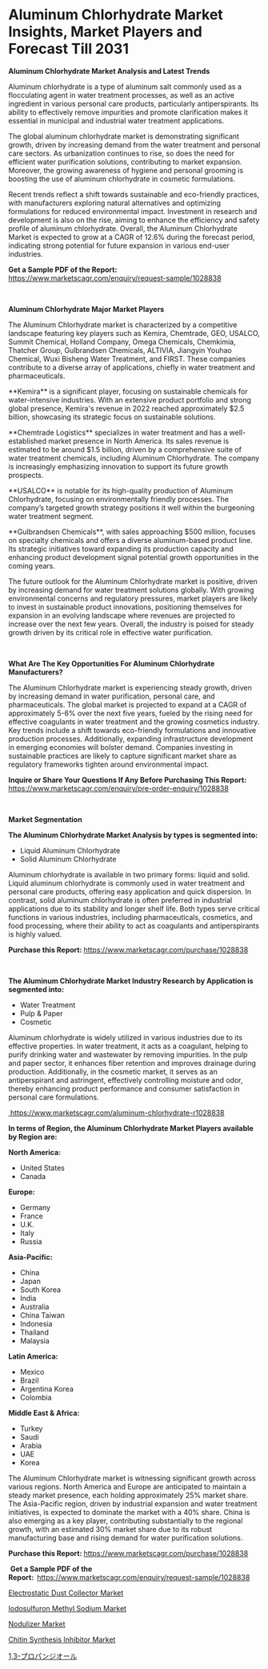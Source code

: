 <p><h1>Aluminum Chlorhydrate Market Insights, Market Players and Forecast Till 2031</h1></p><p><strong>Aluminum Chlorhydrate Market Analysis and Latest Trends</strong></p>
<p><p>Aluminum chlorhydrate is a type of aluminum salt commonly used as a flocculating agent in water treatment processes, as well as an active ingredient in various personal care products, particularly antiperspirants. Its ability to effectively remove impurities and promote clarification makes it essential in municipal and industrial water treatment applications. </p><p>The global aluminum chlorhydrate market is demonstrating significant growth, driven by increasing demand from the water treatment and personal care sectors. As urbanization continues to rise, so does the need for efficient water purification solutions, contributing to market expansion. Moreover, the growing awareness of hygiene and personal grooming is boosting the use of aluminum chlorhydrate in cosmetic formulations. </p><p>Recent trends reflect a shift towards sustainable and eco-friendly practices, with manufacturers exploring natural alternatives and optimizing formulations for reduced environmental impact. Investment in research and development is also on the rise, aiming to enhance the efficiency and safety profile of aluminum chlorhydrate. Overall, the Aluminum Chlorhydrate Market is expected to grow at a CAGR of 12.6% during the forecast period, indicating strong potential for future expansion in various end-user industries.</p></p>
<p><strong>Get a Sample PDF of the Report:&nbsp;</strong> <a href="https://www.marketscagr.com/enquiry/request-sample/1028838">https://www.marketscagr.com/enquiry/request-sample/1028838</a></p>
<p>&nbsp;</p>
<p><strong>Aluminum Chlorhydrate Major Market Players</strong></p>
<p><p>The Aluminum Chlorhydrate market is characterized by a competitive landscape featuring key players such as Kemira, Chemtrade, GEO, USALCO, Summit Chemical, Holland Company, Omega Chemicals, Chemkimia, Thatcher Group, Gulbrandsen Chemicals, ALTIVIA, Jiangyin Youhao Chemical, Wuxi Bisheng Water Treatment, and FIRST. These companies contribute to a diverse array of applications, chiefly in water treatment and pharmaceuticals.</p><p>**Kemira** is a significant player, focusing on sustainable chemicals for water-intensive industries. With an extensive product portfolio and strong global presence, Kemira's revenue in 2022 reached approximately $2.5 billion, showcasing its strategic focus on sustainable solutions.</p><p>**Chemtrade Logistics** specializes in water treatment and has a well-established market presence in North America. Its sales revenue is estimated to be around $1.5 billion, driven by a comprehensive suite of water treatment chemicals, including Aluminum Chlorhydrate. The company is increasingly emphasizing innovation to support its future growth prospects.</p><p>**USALCO** is notable for its high-quality production of Aluminum Chlorhydrate, focusing on environmentally friendly processes. The company’s targeted growth strategy positions it well within the burgeoning water treatment segment.</p><p>**Gulbrandsen Chemicals**, with sales approaching $500 million, focuses on specialty chemicals and offers a diverse aluminum-based product line. Its strategic initiatives toward expanding its production capacity and enhancing product development signal potential growth opportunities in the coming years.</p><p>The future outlook for the Aluminum Chlorhydrate market is positive, driven by increasing demand for water treatment solutions globally. With growing environmental concerns and regulatory pressures, market players are likely to invest in sustainable product innovations, positioning themselves for expansion in an evolving landscape where revenues are projected to increase over the next few years. Overall, the industry is poised for steady growth driven by its critical role in effective water purification.</p></p>
<p>&nbsp;</p>
<p><strong>What Are The Key Opportunities For Aluminum Chlorhydrate Manufacturers?</strong></p>
<p><p>The Aluminum Chlorhydrate market is experiencing steady growth, driven by increasing demand in water purification, personal care, and pharmaceuticals. The global market is projected to expand at a CAGR of approximately 5-6% over the next five years, fueled by the rising need for effective coagulants in water treatment and the growing cosmetics industry. Key trends include a shift towards eco-friendly formulations and innovative production processes. Additionally, expanding infrastructure development in emerging economies will bolster demand. Companies investing in sustainable practices are likely to capture significant market share as regulatory frameworks tighten around environmental impact.</p></p>
<p><strong>Inquire or Share Your Questions If Any Before Purchasing This Report:</strong> <a href="https://www.marketscagr.com/enquiry/pre-order-enquiry/1028838">https://www.marketscagr.com/enquiry/pre-order-enquiry/1028838</a></p>
<p>&nbsp;</p>
<p><strong>Market Segmentation</strong></p>
<p><strong>The Aluminum Chlorhydrate Market Analysis by types is segmented into:</strong></p>
<p><ul><li>Liquid Aluminum Chlorhydrate</li><li>Solid Aluminum Chlorhydrate</li></ul></p>
<p><p>Aluminum chlorhydrate is available in two primary forms: liquid and solid. Liquid aluminum chlorhydrate is commonly used in water treatment and personal care products, offering easy application and quick dispersion. In contrast, solid aluminum chlorhydrate is often preferred in industrial applications due to its stability and longer shelf life. Both types serve critical functions in various industries, including pharmaceuticals, cosmetics, and food processing, where their ability to act as coagulants and antiperspirants is highly valued.</p></p>
<p><strong>Purchase this Report:&nbsp;</strong><a href="https://www.marketscagr.com/purchase/1028838">https://www.marketscagr.com/purchase/1028838</a></p>
<p>&nbsp;</p>
<p><strong>The Aluminum Chlorhydrate Market Industry Research by Application is segmented into:</strong></p>
<p><ul><li>Water Treatment</li><li>Pulp & Paper</li><li>Cosmetic</li></ul></p>
<p><p>Aluminum chlorhydrate is widely utilized in various industries due to its effective properties. In water treatment, it acts as a coagulant, helping to purify drinking water and wastewater by removing impurities. In the pulp and paper sector, it enhances fiber retention and improves drainage during production. Additionally, in the cosmetic market, it serves as an antiperspirant and astringent, effectively controlling moisture and odor, thereby enhancing product performance and consumer satisfaction in personal care formulations.</p></p>
<p><a href="https://www.marketscagr.com/aluminum-chlorhydrate-r1028838">&nbsp;https://www.marketscagr.com/aluminum-chlorhydrate-r1028838</a></p>
<p><strong>In terms of Region, the Aluminum Chlorhydrate Market Players available by Region are:</strong></p>
<p>
    <p> <strong> North America: </strong>
        <ul>
            <li>United States</li>
            <li>Canada</li>
        </ul>
        </p> 
    <p> <strong> Europe: </strong>
        <ul>
            <li>Germany</li>
            <li>France</li>
            <li>U.K.</li>
            <li>Italy</li>
            <li>Russia</li>
        </ul>
        </p> 
    <p> <strong> Asia-Pacific: </strong>
        <ul>
            <li>China</li>
            <li>Japan</li>
            <li>South Korea</li>
            <li>India</li>
            <li>Australia</li>
            <li>China Taiwan</li>
            <li>Indonesia</li>
            <li>Thailand</li>
            <li>Malaysia</li>
        </ul>
        </p> 
    <p> <strong> Latin America: </strong>
        <ul>
            <li>Mexico</li>
            <li>Brazil</li>
            <li>Argentina Korea</li>
            <li>Colombia</li>
        </ul>
        </p> 
    <p> <strong> Middle East & Africa: </strong>
        <ul>
            <li>Turkey</li>
            <li>Saudi</li>
            <li>Arabia</li>
            <li>UAE</li>
            <li>Korea</li>
        </ul>
    </p>
    </p>
<p><p>The Aluminum Chlorhydrate market is witnessing significant growth across various regions. North America and Europe are anticipated to maintain a steady market presence, each holding approximately 25% market share. The Asia-Pacific region, driven by industrial expansion and water treatment initiatives, is expected to dominate the market with a 40% share. China is also emerging as a key player, contributing substantially to the regional growth, with an estimated 30% market share due to its robust manufacturing base and rising demand for water purification solutions.</p></p>
<p><strong>Purchase this Report: </strong><a href="https://www.marketscagr.com/purchase/1028838">https://www.marketscagr.com/purchase/1028838</a></p>
<p>&nbsp;<strong>Get a Sample PDF of the Report:&nbsp;&nbsp;</strong><a href="https://www.marketscagr.com/enquiry/request-sample/1028838">https://www.marketscagr.com/enquiry/request-sample/1028838</a></p>
<p><strong></strong></p>
<p><p><a href="https://www.linkedin.com/pulse/what-emerging-market-trends-electrostatic-dust-collector-ealme?trackingId=YaikBoLOSlWD8HB8pA0YmA%3D%3D">Electrostatic Dust Collector Market</a></p><p><a href="https://issuu.com/reportprime-2/docs/iodosulfuron-methyl-sodium-market-s_dd4d46a714f2fc">Iodosulfuron Methyl Sodium Market</a></p><p><a href="https://medium.com/@kstephenurdes435/the-comprehensive-nodulizer-market-research-report-is-essential-for-understanding-current-trends-c041ffab96e4?postPublishedType=initial">Nodulizer Market</a></p><p><a href="https://issuu.com/reportprime-2/docs/chitin-synthesis-inhibitor-market-s_d9b40908ddc0e1">Chitin Synthesis Inhibitor Market</a></p><p><a href="https://medium.com/@davidowell8/1-3-propanediol-market-%E3%81%AF-%E3%82%B3%E3%82%B9%E3%83%88%E7%AE%A1%E7%90%86%E3%81%A8%E5%8A%B9%E7%8E%87%E5%90%91%E4%B8%8A%E3%82%92%E5%84%AA%E5%85%88%E3%81%97%E3%81%BE%E3%81%99-%E3%81%95%E3%82%89%E3%81%AB-%E5%A0%B1%E5%91%8A%E6%9B%B8%E3%81%AF%E5%B8%82%E5%A0%B4%E3%81%AE%E9%9C%80%E8%A6%81%E9%9D%A2%E3%81%A8%E4%BE%9B%E7%B5%A6%E9%9D%A2%E3%81%AE%E4%B8%A1%E6%96%B9%E3%82%92%E3%82%AB%E3%83%90%E3%83%BC%E3%81%97%E3%81%A6%E3%81%84%E3%81%BE%E3%81%99-1-3-propanediol-%E5%B8%82%E5%A0%B4%E3%81%AF-09941bbf6248?postPublishedType=initial">1,3-プロパンジオール</a></p></p>